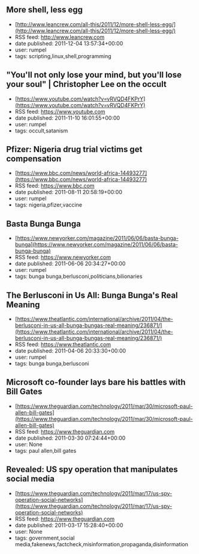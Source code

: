 ## More shell, less egg
 - [http://www.leancrew.com/all-this/2011/12/more-shell-less-egg/](http://www.leancrew.com/all-this/2011/12/more-shell-less-egg/)
 - RSS feed: http://www.leancrew.com
 - date published: 2011-12-04 13:57:34+00:00
 - user: rumpel
 - tags: scripting,linux,shell,programming


## "You'll not only lose your mind, but you'll lose your soul" | Christopher Lee on the occult
 - [https://www.youtube.com/watch?v=vRVQD4FKPrY](https://www.youtube.com/watch?v=vRVQD4FKPrY)
 - RSS feed: https://www.youtube.com
 - date published: 2011-11-10 16:01:55+00:00
 - user: rumpel
 - tags: occult,satanism


## Pfizer: Nigeria drug trial victims get compensation
 - [https://www.bbc.com/news/world-africa-14493277](https://www.bbc.com/news/world-africa-14493277)
 - RSS feed: https://www.bbc.com
 - date published: 2011-08-11 20:58:19+00:00
 - user: rumpel
 - tags: nigeria,pfizer,vaccine


## Basta Bunga Bunga
 - [https://www.newyorker.com/magazine/2011/06/06/basta-bunga-bunga](https://www.newyorker.com/magazine/2011/06/06/basta-bunga-bunga)
 - RSS feed: https://www.newyorker.com
 - date published: 2011-06-06 20:34:27+00:00
 - user: rumpel
 - tags: bunga bunga,berlusconi,politicians,bilionaries


## The Berlusconi in Us All: Bunga Bunga's Real Meaning
 - [https://www.theatlantic.com/international/archive/2011/04/the-berlusconi-in-us-all-bunga-bungas-real-meaning/236871/](https://www.theatlantic.com/international/archive/2011/04/the-berlusconi-in-us-all-bunga-bungas-real-meaning/236871/)
 - RSS feed: https://www.theatlantic.com
 - date published: 2011-04-06 20:33:30+00:00
 - user: rumpel
 - tags: bunga bunga,berlusconi


## Microsoft co-founder lays bare his battles with Bill Gates
 - [https://www.theguardian.com/technology/2011/mar/30/microsoft-paul-allen-bill-gates](https://www.theguardian.com/technology/2011/mar/30/microsoft-paul-allen-bill-gates)
 - RSS feed: https://www.theguardian.com
 - date published: 2011-03-30 07:24:44+00:00
 - user: None
 - tags: paul allen,bill gates


## Revealed: US spy operation that manipulates social media
 - [https://www.theguardian.com/technology/2011/mar/17/us-spy-operation-social-networks](https://www.theguardian.com/technology/2011/mar/17/us-spy-operation-social-networks)
 - RSS feed: https://www.theguardian.com
 - date published: 2011-03-17 15:28:40+00:00
 - user: None
 - tags: government,social media,fakenews,factcheck,misinformation,propaganda,disinformation

